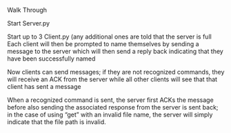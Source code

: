 Walk Through

Start Server.py

Start up to 3 Client.py (any additional ones are told that the server is full 
Each client will then be prompted to name themselves by sending a message to the server which will then send a reply back indicating that they have been successfully named 

Now clients can send messages; if they are not recognized commands, they will receive an ACK from the server while all other clients will see that that client has sent a message

When a recognized command is sent, the server first ACKs the message before also sending the associated response from the server is sent back; in the case of using “get” with an invalid file name, the server will simply indicate that the file path is invalid.
